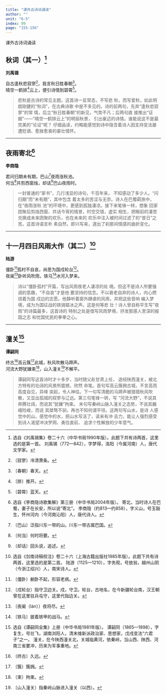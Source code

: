 ```yaml
---
title: "课外古诗词诵读"
author: ""
unit: "6-5"
index: 99
page: "155-156"
---
```


课外古诗词诵读

## 秋词（其一）[^1-a]

**刘禹锡**

自古逢秋悲寂寥[^1-b]，我言秋日胜春朝[^1-c]。  
晴空一鹤排[^1-d]云上，便引诗情到碧霄[^1-e]。  

> 悲秋是古诗的常见主题。这首诗一反常态，不写悲
> 秋，而写爱秋，如此明朗刚健的“秋词”，在古典诗歌
> 中是不多见的。诗的前两句，先弃“逢秋悲寂寥”的常
> 情，后立“秋日胜春朝”的新见，气势不凡；后两句直
> 接推出“证据”——“晴空一鹤排云上”的明丽秋景，
> 引出豪迈的诗情。谁能说这不是最完美的“论证”呢？
> 仔细品读，约略能感觉到诗中隐含着诗人因支持变法屡
> 遭贬谪、愈挫愈奋的豪壮情怀。

[^1-a]: 选自《刘禹锡集》卷二十六（中华书局1990年版）。此题下共有诗两首，这里选的是第一首。
    刘禹锡（772—842），字梦得，洛阳（今属河南）人，唐代文学家。
[^1-b]: 〔寂寥〕冷清萧条。
[^1-c]: 〔春朝〕春天。
[^1-d]: 〔排〕推开。
[^1-e]: 〔碧霄〕蓝天。

---

## 夜雨寄北[^1-f]

**李商隐**

君问归期未有期，巴山[^1-g]夜雨涨秋池。  
何当[^1-h]共剪西窗烛，却话[^1-i]巴山夜雨时。  

> 一封普通的“家书”，几行浅显的诗句，千百年来，
> 不知感动了多少人。“问归期”而“未有期”，其中包含
> 着太多的苦涩与无奈。诗人在巴蜀羁旅中，在“夜雨涨秋
> 池”的环境中，更感到孤独凄凉。接下来笔锋一转，想象
> 回家团聚后剪烛西窗、共话今宵的情景，时空交错，虚实
> 相生，把眼前的凄苦兑换成未来团聚的欢乐，也在未来的
> 欢乐中注入被时间过滤了的“昔日”之苦。这首诗语言朴
> 素自然，即兴写来，道出了刹那间情感的曲折变化。

[^1-f]: 选自《李商隐诗歌集解》第三册（中华书局2004年版）。
    寄北，当时诗人在巴蜀，妻子在长安，所以说“寄北”。
    李商隐（约813—约858），字义山，号玉谿生，怀州河内（今河南沁阳）人，唐代诗人。
[^1-g]: 〔巴山〕泛指川东一带的山。川东一带古属巴国。
[^1-h]: 〔何当〕何时将要。
[^1-i]: 〔却话〕回头说，追述。

---

## 十一月四日风雨大作（其二）[^2-a]

**陆游**

僵卧[^2-b]孤村不自哀，尚思为国戍轮台[^2-c]。  
夜阑[^2-d]卧听风吹雨，铁马[^2-e]冰河入梦来。  

> 诗以“僵卧孤村”开篇，写出风雨夜老人凄凉的处
> 境。但这不是诗人所要强调的意趣，“不自哀”才是他
> 要坚持的信念。不以衰老自弃的诗人，内心燃烧着为国
> 戍边的志愿。他静听着窗外肆虐的风雨，并把这些音响
> 编入梦境，成为为国征战的铁骑踏冰之声。这是何等悲
> 壮！诗人曾自称平生写“夜雨”的诗篇最多，这首诗的
> 特别之处是借写风雨梦境，抒发那感人至深的报国之志
> 和忧国忧民的拳拳之心。

[^2-a]: 选自《剑南诗稿校注》卷二十六（上海古籍出版社1985年版）。此题下共有诗两首，这里选的是第二首。
    陆游（1125—1210），字务观，号放翁，越州山阴（今浙江绍兴）人，南宋诗人。
[^2-b]: 〔僵卧〕躺卧不起，形容老病。
[^2-c]: 〔戍轮台〕指守卫边关。戍，守卫。轮台，古地名，在今新疆轮台南，汉王朝曾在这里驻兵屯守，这里代指边关。
[^2-d]: 〔夜阑（lán）〕夜将尽。
[^2-e]: 〔铁马〕披着铁甲的战马。

---

## 潼关[^2-f]

**谭嗣同**

终古[^2-g]高云簇[^2-h]此城，秋风吹散马蹄声。  
河流大野犹嫌束[^2-i]，山入潼关[^2-j]不解平。  

> 谭嗣同写这首诗时才十多岁，当时随父赴甘肃上任，
> 途经陕西潼关，被北方特有的壮阔的风景所震撼，欣然
> 命笔。首句写高云簇拥古城，不言高而高度自见，异峰
> 突起，令人神往。下一句写清脆的马蹄声被猎猎秋风吹
> 散，又显出孤城的寂寥与辽远。第三句笔锋一转，写
> “河流大野”，不说其奔腾壮阔，而说其“犹嫌”拘束。
> 末句写秦岭山脉入潼关之态势，不说其巍峨险峻，而说
> 其桀骜不驯，再也不知何谓平坦。这两句写山水，是诗
> 人感觉中的山，感觉中的水，把山水写活了，读来有冲
> 击力，能让人强烈感受到诗人渴望冲决罗网、勇往直前、
> 追求个性解放的少年意气。

[^2-f]: 选自《谭嗣同全集》上册（中华书局1981年版）。
    谭嗣同（1865—1898），字复生，号壮飞，湖南浏阳人，清末维新派政治家、思想家，戊戌变法“六君子”之一。
    潼关，在今陕西潼关北，关城临黄河，依秦岭，当山西、陕西、河南三省要冲，历来为军事重地。
[^2-g]: 〔终古〕久远。
[^2-h]: 〔簇〕簇拥。
[^2-i]: 〔束〕拘束。
[^2-j]: 〔山入潼关〕指秦岭山脉进入潼关（以西）。

